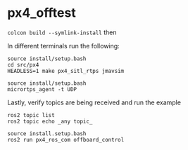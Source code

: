 # px4_offtest

`colcon build --symlink-install` then

In different terminals run the following:

```
source install/setup.bash
cd src/px4
HEADLESS=1 make px4_sitl_rtps jmavsim
```

```
source install/setup.bash
micrortps_agent -t UDP
```

Lastly, verify topics are being received and run the example

```
ros2 topic list
ros2 topic echo _any topic_
```

```
source install.setup.bash
ros2 run px4_ros_com offboard_control
```
